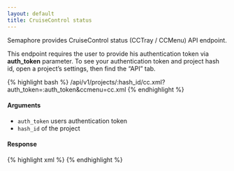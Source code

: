 ```yaml
---
layout: default
title: CruiseControl status
---
```


Semaphore provides CruiseControl status (CCTray / CCMenu) API endpoint.

<p class="accent">
This endpoint requires the user to provide his authentication token via <strong>auth_token</strong> parameter. To see your authentication token and project hash id, open a project’s settings, then find the “API” tab.
</p>

{% highlight bash %}
/api/v1/projects/:hash_id/cc.xml?auth_token=:auth_token&ccmenu=cc.xml
{% endhighlight %}

#### Arguments

- `auth_token` users authentication token
- `hash_id` of the project

#### Response

{% highlight xml %}
<Projects>
  <Project name="semaphore - development" activity="Sleeping" lastBuildStatus="Success" lastBuildLabel="1197" lastBuildTime="2013-08-20T12:48:38+00:00" webUrl="https://semaphoreapp.com/projects/XXX/branches/XXX/builds/XXX"></Project>
  <Project name="semaphore - shields_badges" activity="Sleeping" lastBuildStatus="Success" lastBuildLabel="2" lastBuildTime="2013-04-10T11:04:49+00:00" webUrl="https://semaphoreapp.com/projects/XXX/branches/XXX/builds/XXX"></Project>
  <Project name="semaphore - master" activity="Sleeping" lastBuildStatus="Success" lastBuildLabel="143" lastBuildTime="2013-08-20T12:51:44+00:00" webUrl="https://semaphoreapp.com/projects/XXX/branches/XXX/builds/XXX"></Project>
  <Project name="semaphore - staging" activity="Sleeping" lastBuildStatus="Success" lastBuildLabel="62" lastBuildTime="2013-08-20T12:50:09+00:00" webUrl="https://semaphoreapp.com/projects/XXX/branches/XXX/builds/XXX"></Project>
</Projects>
{% endhighlight %}
